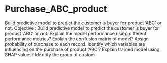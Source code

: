 # Purchase_ABC_product
Build predictive model to predict the customer is buyer for product ‘ABC’ or not.
Objective :
Build predictive model to predict the customer is buyer for product ‘ABC’ or not.
 Explain the model performance using different performance metrics?
Explain the confusion matrix of model?
Assign probability of purchase to each record.
Identify which variables are influencing on the purchase of product ‘ABC’?
Explain trained model using SHAP values?
Identify the group of custom
